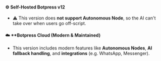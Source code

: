 #### ⚙️ **Self-Hosted Botpress v12**
- ⚠️ This version does **not support Autonomous Node**, so the AI can't take over when users go off-script.
    
#### ☁️ **Botpress Cloud (Modern & Maintained)
- This version includes modern features like **Autonomous Nodes**, **AI fallback handling**, and **integrations** (e.g. WhatsApp, Messenger).